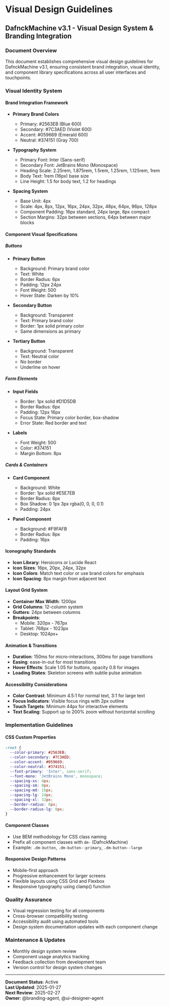 # Visual Design Guidelines
## DafnckMachine v3.1 - Visual Design System & Branding Integration

### Document Overview
This document establishes comprehensive visual design guidelines for DafnckMachine v3.1, ensuring consistent brand integration, visual identity, and component library specifications across all user interfaces and touchpoints.

### Visual Identity System

#### Brand Integration Framework
- **Primary Brand Colors**
  - Primary: #2563EB (Blue 600)
  - Secondary: #7C3AED (Violet 600)
  - Accent: #059669 (Emerald 600)
  - Neutral: #374151 (Gray 700)

- **Typography System**
  - Primary Font: Inter (Sans-serif)
  - Secondary Font: JetBrains Mono (Monospace)
  - Heading Scale: 2.25rem, 1.875rem, 1.5rem, 1.25rem, 1.125rem, 1rem
  - Body Text: 1rem (16px) base size
  - Line Height: 1.5 for body text, 1.2 for headings

- **Spacing System**
  - Base Unit: 4px
  - Scale: 4px, 8px, 12px, 16px, 24px, 32px, 48px, 64px, 96px, 128px
  - Component Padding: 16px standard, 24px large, 8px compact
  - Section Margins: 32px between sections, 64px between major blocks

#### Component Visual Specifications

##### Buttons
- **Primary Button**
  - Background: Primary brand color
  - Text: White
  - Border Radius: 6px
  - Padding: 12px 24px
  - Font Weight: 500
  - Hover State: Darken by 10%

- **Secondary Button**
  - Background: Transparent
  - Text: Primary brand color
  - Border: 1px solid primary color
  - Same dimensions as primary

- **Tertiary Button**
  - Background: Transparent
  - Text: Neutral color
  - No border
  - Underline on hover

##### Form Elements
- **Input Fields**
  - Border: 1px solid #D1D5DB
  - Border Radius: 6px
  - Padding: 12px 16px
  - Focus State: Primary color border, box-shadow
  - Error State: Red border and text

- **Labels**
  - Font Weight: 500
  - Color: #374151
  - Margin Bottom: 8px

##### Cards & Containers
- **Card Component**
  - Background: White
  - Border: 1px solid #E5E7EB
  - Border Radius: 8px
  - Box Shadow: 0 1px 3px rgba(0, 0, 0, 0.1)
  - Padding: 24px

- **Panel Component**
  - Background: #F9FAFB
  - Border Radius: 8px
  - Padding: 16px

#### Iconography Standards
- **Icon Library**: Heroicons or Lucide React
- **Icon Sizes**: 16px, 20px, 24px, 32px
- **Icon Colors**: Match text color or use brand colors for emphasis
- **Icon Spacing**: 8px margin from adjacent text

#### Layout Grid System
- **Container Max Width**: 1200px
- **Grid Columns**: 12-column system
- **Gutters**: 24px between columns
- **Breakpoints**:
  - Mobile: 320px - 767px
  - Tablet: 768px - 1023px
  - Desktop: 1024px+

#### Animation & Transitions
- **Duration**: 150ms for micro-interactions, 300ms for page transitions
- **Easing**: ease-in-out for most transitions
- **Hover Effects**: Scale 1.05 for buttons, opacity 0.8 for images
- **Loading States**: Skeleton screens with subtle pulse animation

#### Accessibility Considerations
- **Color Contrast**: Minimum 4.5:1 for normal text, 3:1 for large text
- **Focus Indicators**: Visible focus rings with 2px outline
- **Touch Targets**: Minimum 44px for interactive elements
- **Text Scaling**: Support up to 200% zoom without horizontal scrolling

### Implementation Guidelines

#### CSS Custom Properties
```css
:root {
  --color-primary: #2563EB;
  --color-secondary: #7C3AED;
  --color-accent: #059669;
  --color-neutral: #374151;
  --font-primary: 'Inter', sans-serif;
  --font-mono: 'JetBrains Mono', monospace;
  --spacing-xs: 4px;
  --spacing-sm: 8px;
  --spacing-md: 16px;
  --spacing-lg: 24px;
  --spacing-xl: 32px;
  --border-radius: 6px;
  --border-radius-lg: 8px;
}
```

#### Component Classes
- Use BEM methodology for CSS class naming
- Prefix all component classes with `dm-` (DafnckMachine)
- Example: `.dm-button`, `.dm-button--primary`, `.dm-button--large`

#### Responsive Design Patterns
- Mobile-first approach
- Progressive enhancement for larger screens
- Flexible layouts using CSS Grid and Flexbox
- Responsive typography using clamp() function

### Quality Assurance
- Visual regression testing for all components
- Cross-browser compatibility testing
- Accessibility audit using automated tools
- Design system documentation updates with each component change

### Maintenance & Updates
- Monthly design system review
- Component usage analytics tracking
- Feedback collection from development team
- Version control for design system changes

---

**Document Status**: Active  
**Last Updated**: 2025-01-27  
**Next Review**: 2025-02-27  
**Owner**: @branding-agent, @ui-designer-agent 
